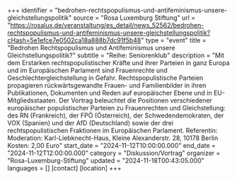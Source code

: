 +++
identifier = "bedrohen-rechtspopulismus-und-antifeminismus-unsere-gleichstellungspolitik"
source = "Rosa Luxemburg Stiftung"
url = "https://rosalux.de/veranstaltung/es_detail/news_52562/bedrohen-rechtspopulismus-und-antifeminismus-unsere-gleichstellungspolitik?cHash=5e1efce7e0502ca18a888b7dc91f5b48"
type = "event"
title = "Bedrohen Rechtspopulismus und Antifeminismus unsere Gleichstellungspolitik?"
subtitle = "Reihe: Seniorenklub"
description = "Mit dem Erstarken rechtspopulistischer Kräfte und ihrer Parteien in ganz Europa und im Europäischen Parlament sind Frauenrechte und Geschlechtergleichstellung in Gefahr. Rechtspopulistische Parteien propagieren rückwärtsgewandte Frauen- und Familienbilder in ihren Publikationen, Dokumenten und Reden auf europäischer Ebene und in EU-Mitgliedsstaaten. Der Vortrag beleuchtet die Positionen verschiedener europäischer populistischer Parteien zu Frauenrechten und Gleichstellung: des RN (Frankreich), der FPÖ (Österreich), der Schwedendemokraten, der VOX (Spanien) und der AfD (Deutschland) sowie der drei rechtspopulistischen Fraktionen im Europäischen Parlament.
Referentin: 
Moderation: 
Karl-Liebknecht-Haus, Kleine Alexanderstr. 28, 10178 Berlin
Kosten: 2,00 Euro"
start_date = "2024-11-12T10:00:00.000"
end_date = "2024-11-12T12:00:00.000"
category = "Diskussion/Vortrag"
organizer = "Rosa-Luxemburg-Stiftung"
updated = "2024-11-18T00:43:05.000"
languages = []
[contact]
[location]
+++